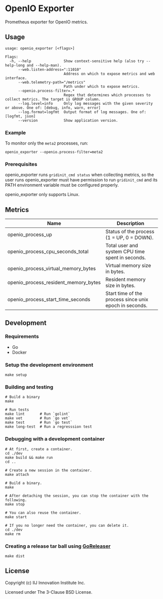 # OpenIO Exporter

Prometheus exporter for OpenIO metrics.

## Usage

```
usage: openio_exporter [<flags>]

Flags:
  -h, --help               Show context-sensitive help (also try --help-long and --help-man).
      --web.listen-address=":11010"
                           Address on which to expose metrics and web interface.
      --web.telemetry-path="/metrics"
                           Path under which to expose metrics.
      --openio.process-filter=.*
                           Regex that determines which processes to collect metrics. The target is GROUP column.
      --log.level=info     Only log messages with the given severity or above. One of: [debug, info, warn, error]
      --log.format=logfmt  Output format of log messages. One of: [logfmt, json]
      --version            Show application version.
```

### Example

To monitor only the `meta2` processes, run:
```
openio_exporter --openio.process-filter=meta2
```

### Prerequisites

openio_exporter runs `gridinit_cmd status` when collecting metrics, so the user runs openio_exporter must have permission to run `gridinit_cmd` and its PATH environment variable must be configured properly.

openio_exporter only supports Linux.

## Metrics

Name | Description
-----|------------
openio_process_up | Status of the process (1 = UP, 0 = DOWN).
openio_process_cpu_seconds_total | Total user and system CPU time spent in seconds.
openio_process_virtual_memory_bytes | Virtual memory size in bytes.
openio_process_resident_memory_bytes | Resident memory size in bytes.
openio_process_start_time_seconds | Start time of the process since unix epoch in seconds.

## Development

### Requirements

- Go
- Docker

### Setup the development environment

```
make setup
```

### Building and testing

```
# Build a binary
make

# Run tests
make lint       # Run `golint`
make vet        # Run `go vet`
make test       # Run `go test`
make long-test  # Run a regresssion test
```

### Debugging with a development container

```
# At first, create a container.
cd ./dev
make build && make run
cd ..

# Create a new session in the container.
make attach

# Build a binary.
make
```

```
# After detaching the session, you can stop the container with the following.
make stop
```

```
# You can also reuse the container.
make start
```

```
# If you no longer need the container, you can delete it.
cd ./dev
make rm
```

### Creating a release tar ball using [GoReleaser](https://goreleaser.com/)

```
make dist
```

## License

Copyright (c) IIJ Innovation Institute Inc.

Licensed under The 3-Clause BSD License.
